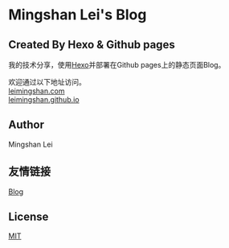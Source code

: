 # Mingshan Lei's Blog
## Created By Hexo & Github pages

我的技术分享，使用[Hexo](http://hexo.io)并部署在Github pages上的静态页面Blog。

欢迎通过以下地址访问。  
[leimingshan.com](http://leimingshan.com)  
[leimingshan.github.io](http://leimingshan.github.io)

## Author
Mingshan Lei

## 友情链接
[Blog](https://leimingshan.com)

## License
[MIT](http://opensource.org/licenses/MIT)
